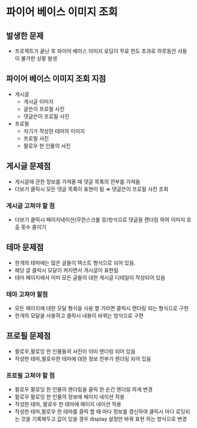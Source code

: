 # 파이어 베이스 이미지 조회

## 발생한 문제

- 프로젝트가 끝난 후 파이어 베이스 이미지 로딩이 무료 한도 초과로 하루동안 사용이 불가한 상황 발생

## 파이어 베이스 이미지 조회 지점

- 게시글
  - 게시글 이미지
  - 글쓴이 프로필 사진
  - 댓글쓴이 프로필 사진
- 프로필
  - 자기가 작성한 테마의 이미지
  - 프로필 사진
  - 팔로우 한 인물의 사진

## 게시글 문제점

- 게시글에 관한 정보를 가져올 때 댓글 목록의 전부를 가져옴
- 더보기 클릭시 모든 댓글 목록이 표현이 됨 ⇒ 댓글쓴이 프로필 사진 조회

### 게시글 고쳐야 할 점

- 더보기 클릭시 페이지네이션(무한스크롤 등)방식으로 댓글을 랜더링 하여 이미지 호출 횟수 줄이기

## 테마 문제점

- 한개의 테마에는 많은 글들이 텍스트 형식으로 되어 있음.
- 해당 글 클릭시 모달이 켜지면서 게시글이 표현됨
- 테마 페이지에서 이미 모든 글들의 대한 게시글 디테일이 작성되어 있음

### 테마 고쳐야 할점

- 모든 페이지에 대한 모달 형식을 사용 할 거라면 클릭시 랜더링 되는 형식으로 구현
- 한개의 모달을 사용하고 클릭시 내용이 바뀌는 방식으로 구현

## 프로필 문제점

- 팔로우,팔로잉 한 인물들의 사진이 이미 렌더링 되어 있음
- 작성한 테마,팔로우한 테마에 대한 정보 전부가 렌더링 되어 있음

### 프로필 고쳐야 할 점

- 팔로우 팔로잉 한 인물의 렌더링을 클릭 한 순간 렌더링 하게 변경
- 팔로우 팔로잉 한 인물의 정보에 페이지 네이션 적용
- 작성한 테마, 팔로우 한 테마에 페이지 네이션 적용
- 작성한 테마,팔로우 한 테마를 클릭 할 때 마다 정보를 갱신하여 클릭시 마다 로딩되는 것을 기록해두고 값이 있을 경우 display 설정만 바꿔 표현 하는 방식으로 변경